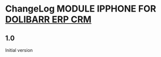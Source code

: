 # ChangeLog MODULE IPPHONE FOR <a href="https://www.dolibarr.org">DOLIBARR ERP CRM</a>


## 1.0

Initial version
